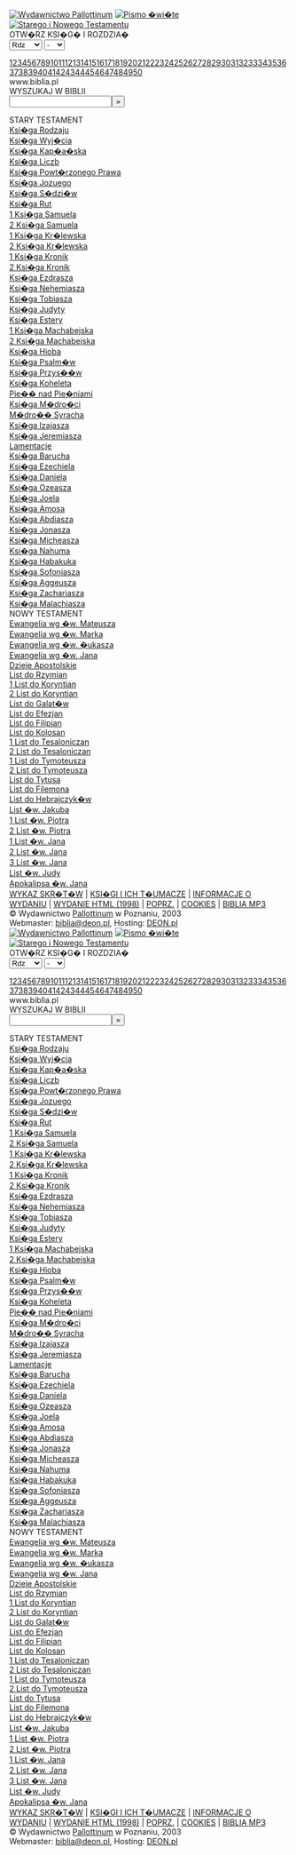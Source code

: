 <!DOCTYPE HTML PUBLIC "-//W3C//DTD HTML 4.0 Transitional/a http-equiv="Content-Type" content="text/html; charset=iso-8859-2" /> 	<meta name="Author" content="Bartek Kazmierczak" /> 	<meta http-equiv="Content-Language" content="pl" /> 	<meta name="Keywords" content="" /> 	<meta name="viewport" content="width=device-width, initial-scale=1.0, maximum-scale=1.0, user-scalable=0" /> 	<title>Biblia Tysi�clecia - Pismo �wi�te Starego i Nowego Testamentu</title> 	 	 	<link rel='stylesheet' href='/css/style.css' type='text/css' media='all' /> 	<script src="//ajax.googleapis.com/ajax/libs/jquery/1.10.2/jquery.min.js"></script> 	<script src="/js/biblia.js"></script> 	<!-- Google Analytics -> Start --> 	<script type="text/javascript">  	  var _gaq = _gaq || []; 	  _gaq.push(['_setAccount', 'UA-19222401-1']); 	  _gaq.push(['_trackPageview']);  	  (function() { 		var ga = document.createElement('script'); ga.type = 'text/javascript'; ga.async = true; 		ga.src = ('https:' == document.location.protocol ? 'https://ssl' : 'http://www') + '.google-analytics.com/ga.js'; 		var s = document.getElementsByTagName('script')[0]; s.parentNode.insertBefore(ga, s); 	  })();  	</script> 	<!-- Google Analytics <- Stop --> </head>  <body> 	<div class="header"> 		<a id="img-pallottinum" href="http://www.pallottinum.pl"><img src="gfx/ps_head_pallotinum.png" alt="Wydawnictwo Pallottinum"></a> 		<a href="index.php"><img id="pismo-swiete" src="gfx/ps_head_v1.gif" alt="Pismo �wi�te"> 		<img id="starego-i-nowego" src="gfx/ps_head_v2.gif" alt="Starego i Nowego Testamentu"></a> 	</div>  	<div class="sculpture border-top"> </div> 	<div class="wrap">   <div class="nav"> 	<form name="goto2" action="otworz.php"> 		<span class="main-page-label">OTW�RZ KSI�G� I ROZDZIA�</span><br> 		<select id="ksiega" name="ksiega"> 		<option value="1" selected>Rdz</option><option value="2">Wj</option><option value="3">Kp�</option><option value="4">Lb</option><option value="5">Pwt</option><option value="6">Joz</option><option value="7">Sdz</option><option value="8">Rt</option><option value="9">1 Sm</option><option value="10">2 Sm</option><option value="11">1 Krl</option><option value="12">2 Krl</option><option value="13">1 Krn</option><option value="14">2 Krn</option><option value="15">Ezd</option><option value="16">Ne</option><option value="17">Tb</option><option value="18">Jdt</option><option value="19">Est</option><option value="20">1 Mch</option><option value="21">2 Mch</option><option value="22">Hi</option><option value="23">Ps</option><option value="24">Prz</option><option value="25">Koh</option><option value="26">Pnp</option><option value="27">Mdr</option><option value="28">Syr</option><option value="29">Iz</option><option value="30">Jr</option><option value="31">Lm</option><option value="32">Ba</option><option value="33">Ez</option><option value="34">Dn</option><option value="35">Oz</option><option value="36">Jl</option><option value="37">Am</option><option value="38">Ab</option><option value="39">Jon</option><option value="40">Mi</option><option value="41">Na</option><option value="42">Ha</option><option value="43">So</option><option value="44">Ag</option><option value="45">Za</option><option value="46">Ml</option><option value="47">Mt</option><option value="48">Mk</option><option value="49">�k</option><option value="50">J</option><option value="51">Dz</option><option value="52">Rz</option><option value="53">1 Kor</option><option value="54">2 Kor</option><option value="55">Ga</option><option value="56">Ef</option><option value="57">Flp</option><option value="58">Kol</option><option value="59">1 Tes</option><option value="60">2 Tes</option><option value="61">1 Tm</option><option value="62">2 Tm</option><option value="63">Tt</option><option value="64">Flm</option><option value="65">Hbr</option><option value="66">Jk</option><option value="67">1 P</option><option value="68">2 P</option><option value="69">1 J</option><option value="70">2 J</option><option value="71">3 J</option><option value="72">Jud</option><option value="73">Ap</option>		</select> 		<select id="rozdzial" name="rozdzial"> 		<option value="-1">-</option> 		<option value="1">1</option><option value="2">2</option><option value="3">3</option><option value="4">4</option><option value="5">5</option><option value="6">6</option><option value="7">7</option><option value="8">8</option><option value="9">9</option><option value="10">10</option><option value="11">11</option><option value="12">12</option><option value="13">13</option><option value="14">14</option><option value="15">15</option><option value="16">16</option><option value="17">17</option><option value="18">18</option><option value="19">19</option><option value="20">20</option><option value="21">21</option><option value="22">22</option><option value="23">23</option><option value="24">24</option><option value="25">25</option><option value="26">26</option><option value="27">27</option><option value="28">28</option><option value="29">29</option><option value="30">30</option><option value="31">31</option><option value="32">32</option><option value="33">33</option><option value="34">34</option><option value="35">35</option><option value="36">36</option><option value="37">37</option><option value="38">38</option><option value="39">39</option><option value="40">40</option><option value="41">41</option><option value="42">42</option><option value="43">43</option><option value="44">44</option><option value="45">45</option><option value="46">46</option><option value="47">47</option><option value="48">48</option><option value="49">49</option><option value="50">50</option>		</select> 	</form> </div> <div id="chapter-buttons"> 	<a class="chapter-button" href="rozdzial.php?id=1">1</a><a class="chapter-button" href="rozdzial.php?id=2">2</a><a class="chapter-button" href="rozdzial.php?id=3">3</a><a class="chapter-button" href="rozdzial.php?id=4">4</a><a class="chapter-button" href="rozdzial.php?id=5">5</a><a class="chapter-button" href="rozdzial.php?id=6">6</a><a class="chapter-button" href="rozdzial.php?id=7">7</a><a class="chapter-button" href="rozdzial.php?id=8">8</a><a class="chapter-button" href="rozdzial.php?id=9">9</a><a class="chapter-button" href="rozdzial.php?id=10">10</a><a class="chapter-button" href="rozdzial.php?id=11">11</a><a class="chapter-button" href="rozdzial.php?id=12">12</a><a class="chapter-button" href="rozdzial.php?id=13">13</a><a class="chapter-button" href="rozdzial.php?id=14">14</a><a class="chapter-button" href="rozdzial.php?id=15">15</a><a class="chapter-button" href="rozdzial.php?id=16">16</a><a class="chapter-button" href="rozdzial.php?id=17">17</a><a class="chapter-button" href="rozdzial.php?id=18">18</a><a class="chapter-button" href="rozdzial.php?id=19">19</a><a class="chapter-button" href="rozdzial.php?id=20">20</a><a class="chapter-button" href="rozdzial.php?id=21">21</a><a class="chapter-button" href="rozdzial.php?id=22">22</a><a class="chapter-button" href="rozdzial.php?id=23">23</a><a class="chapter-button" href="rozdzial.php?id=24">24</a><a class="chapter-button" href="rozdzial.php?id=25">25</a><a class="chapter-button" href="rozdzial.php?id=26">26</a><a class="chapter-button" href="rozdzial.php?id=27">27</a><a class="chapter-button" href="rozdzial.php?id=28">28</a><a class="chapter-button" href="rozdzial.php?id=29">29</a><a class="chapter-button" href="rozdzial.php?id=30">30</a><a class="chapter-button" href="rozdzial.php?id=31">31</a><a class="chapter-button" href="rozdzial.php?id=32">32</a><a class="chapter-button" href="rozdzial.php?id=33">33</a><a class="chapter-button" href="rozdzial.php?id=34">34</a><a class="chapter-button" href="rozdzial.php?id=35">35</a><a class="chapter-button" href="rozdzial.php?id=36">36</a><a class="chapter-button" href="rozdzial.php?id=37">37</a><a class="chapter-button" href="rozdzial.php?id=38">38</a><a class="chapter-button" href="rozdzial.php?id=39">39</a><a class="chapter-button" href="rozdzial.php?id=40">40</a><a class="chapter-button" href="rozdzial.php?id=41">41</a><a class="chapter-button" href="rozdzial.php?id=42">42</a><a class="chapter-button" href="rozdzial.php?id=43">43</a><a class="chapter-button" href="rozdzial.php?id=44">44</a><a class="chapter-button" href="rozdzial.php?id=45">45</a><a class="chapter-button" href="rozdzial.php?id=46">46</a><a class="chapter-button" href="rozdzial.php?id=47">47</a><a class="chapter-button" href="rozdzial.php?id=48">48</a><a class="chapter-button" href="rozdzial.php?id=49">49</a><a class="chapter-button" href="rozdzial.php?id=50">50</a></div> <div class="title"> 	<span class="www-biblia-pl">www.biblia.pl</span> </div> <div class="search"> 		<form name="goto3" action="szukaj.php" method="post"> 			<span class="main-page-label">WYSZUKAJ W BIBLII</span><br> 			<input type="text" id="search" name="slowa" value=""><input id="search-button" type="submit" value="»"> 			</form> </div> 	 	<div class="testament-label center">STARY TESTAMENT</div> 	<div class="main-page-two-columns"> 		<div class="main-page-one-column"> 			<a class="ks" href="ksiega.php?id=1">Ksi�ga Rodzaju</a> <br><a class="ks" href="ksiega.php?id=2">Ksi�ga Wyj�cia</a> <br><a class="ks" href="ksiega.php?id=3">Ksi�ga Kap�a�ska</a> <br><a class="ks" href="ksiega.php?id=4">Ksi�ga Liczb</a> <br><a class="ks" href="ksiega.php?id=5">Ksi�ga Powt�rzonego Prawa</a> <br><a class="ks" href="ksiega.php?id=6">Ksi�ga Jozuego</a> <br><a class="ks" href="ksiega.php?id=7">Ksi�ga S�dzi�w</a> <br><a class="ks" href="ksiega.php?id=8">Ksi�ga Rut</a> <br><a class="ks" href="ksiega.php?id=9">1 Ksi�ga Samuela</a> <br><a class="ks" href="ksiega.php?id=10">2 Ksi�ga Samuela</a> <br><a class="ks" href="ksiega.php?id=11">1 Ksi�ga Kr�lewska</a> <br><a class="ks" href="ksiega.php?id=12">2 Ksi�ga Kr�lewska</a> <br>					</div><div class="main-page-one-column"> 				<a class="ks" href="ksiega.php?id=13">1 Ksi�ga Kronik</a> <br><a class="ks" href="ksiega.php?id=14">2 Ksi�ga Kronik</a> <br><a class="ks" href="ksiega.php?id=15">Ksi�ga Ezdrasza</a> <br><a class="ks" href="ksiega.php?id=16">Ksi�ga Nehemiasza</a> <br><a class="ks" href="ksiega.php?id=17">Ksi�ga Tobiasza</a> <br><a class="ks" href="ksiega.php?id=18">Ksi�ga Judyty</a> <br><a class="ks" href="ksiega.php?id=19">Ksi�ga Estery</a> <br><a class="ks" href="ksiega.php?id=20">1 Ksi�ga Machabejska</a> <br><a class="ks" href="ksiega.php?id=21">2 Ksi�ga Machabejska</a> <br><a class="ks" href="ksiega.php?id=22">Ksi�ga Hioba</a> <br><a class="ks" href="ksiega.php?id=23">Ksi�ga Psalm�w</a> <br>					</div> 				</div> 				<div class="main-page-two-columns"> 					<div class="main-page-one-column"> 				<a class="ks" href="ksiega.php?id=24">Ksi�ga Przys��w</a> <br><a class="ks" href="ksiega.php?id=25">Ksi�ga Koheleta</a> <br><a class="ks" href="ksiega.php?id=26">Pie�� nad Pie�niami</a> <br><a class="ks" href="ksiega.php?id=27">Ksi�ga M�dro�ci</a> <br><a class="ks" href="ksiega.php?id=28">M�dro�� Syracha</a> <br><a class="ks" href="ksiega.php?id=29">Ksi�ga Izajasza</a> <br><a class="ks" href="ksiega.php?id=30">Ksi�ga Jeremiasza</a> <br><a class="ks" href="ksiega.php?id=31">Lamentacje</a> <br><a class="ks" href="ksiega.php?id=32">Ksi�ga Barucha</a> <br><a class="ks" href="ksiega.php?id=33">Ksi�ga Ezechiela</a> <br><a class="ks" href="ksiega.php?id=34">Ksi�ga Daniela</a> <br>					</div><div class="main-page-one-column"> 				<a class="ks" href="ksiega.php?id=35">Ksi�ga Ozeasza</a> <br><a class="ks" href="ksiega.php?id=36">Ksi�ga Joela</a> <br><a class="ks" href="ksiega.php?id=37">Ksi�ga Amosa</a> <br><a class="ks" href="ksiega.php?id=38">Ksi�ga Abdiasza</a> <br><a class="ks" href="ksiega.php?id=39">Ksi�ga Jonasza</a> <br><a class="ks" href="ksiega.php?id=40">Ksi�ga Micheasza</a> <br><a class="ks" href="ksiega.php?id=41">Ksi�ga Nahuma</a> <br><a class="ks" href="ksiega.php?id=42">Ksi�ga Habakuka</a> <br><a class="ks" href="ksiega.php?id=43">Ksi�ga Sofoniasza</a> <br><a class="ks" href="ksiega.php?id=44">Ksi�ga Aggeusza</a> <br><a class="ks" href="ksiega.php?id=45">Ksi�ga Zachariasza</a> <br><a class="ks" href="ksiega.php?id=46">Ksi�ga Malachiasza</a> <br>		</div> 	</div>  	<div class="testament-label center">NOWY TESTAMENT</div> 	<div class="main-page-two-columns"> 		<div class="main-page-one-column"> 			<a class="ks" href="ksiega.php?id=47">Ewangelia wg �w. Mateusza</a> <br><a class="ks" href="ksiega.php?id=48">Ewangelia wg �w. Marka</a> <br><a class="ks" href="ksiega.php?id=49">Ewangelia wg �w. �ukasza</a> <br><a class="ks" href="ksiega.php?id=50">Ewangelia wg �w. Jana</a> <br><a class="ks" href="ksiega.php?id=51">Dzieje Apostolskie</a> <br><a class="ks" href="ksiega.php?id=52">List do Rzymian</a> <br>					</div><div class="main-page-one-column"> 				<a class="ks" href="ksiega.php?id=53">1 List do Koryntian</a> <br><a class="ks" href="ksiega.php?id=54">2 List do Koryntian</a> <br><a class="ks" href="ksiega.php?id=55">List do Galat�w</a> <br><a class="ks" href="ksiega.php?id=56">List do Efezjan</a> <br><a class="ks" href="ksiega.php?id=57">List do Filipian</a> <br><a class="ks" href="ksiega.php?id=58">List do Kolosan</a> <br><a class="ks" href="ksiega.php?id=59">1 List do Tesaloniczan</a> <br>					</div> 				</div> 				<div class="main-page-two-columns"> 					<div class="main-page-one-column"> 				<a class="ks" href="ksiega.php?id=60">2 List do Tesaloniczan</a> <br><a class="ks" href="ksiega.php?id=61">1 List do Tymoteusza</a> <br><a class="ks" href="ksiega.php?id=62">2 List do Tymoteusza</a> <br><a class="ks" href="ksiega.php?id=63">List do Tytusa</a> <br><a class="ks" href="ksiega.php?id=64">List do Filemona</a> <br><a class="ks" href="ksiega.php?id=65">List do Hebrajczyk�w</a> <br><a class="ks" href="ksiega.php?id=66">List �w. Jakuba</a> <br>					</div><div class="main-page-one-column"> 				<a class="ks" href="ksiega.php?id=67">1 List �w. Piotra</a> <br><a class="ks" href="ksiega.php?id=68">2 List �w. Piotra</a> <br><a class="ks" href="ksiega.php?id=69">1 List �w. Jana</a> <br><a class="ks" href="ksiega.php?id=70">2 List �w. Jana</a> <br><a class="ks" href="ksiega.php?id=71">3 List �w. Jana</a> <br><a class="ks" href="ksiega.php?id=72">List �w. Judy</a> <br><a class="ks" href="ksiega.php?id=73">Apokalipsa �w. Jana</a> <br>		</div> 	</div>  	<div class="footer-nav"><a href="menu.php?st_id=4" target="_self">WYKAZ SKR�T�W</a> | <a href="menu.php?st_id=5" target="_self">KSI�GI I ICH T�UMACZE</a> | <a href="menu.php?st_id=1" target="_self">INFORMACJE O WYDANIU</a> | <a href="/PS/Biblia.html" target="_blank">WYDANIE HTML (1998)</a> | <a href="/2010/index.php" target="_blank">POPRZ.</a> | <a href="http://www.deon.pl/informacja-o-cookies/" target="_blank">COOKIES</a> | <a href="http://biblijni.pl/" target="_blank">BIBLIA MP3</a></div> </div> <!-- END wrap -->  <div class="sculpture border-bottom"> </div>  <div class="footer"> 	© Wydawnictwo <a href="http://www.pallottinum.pl/" target="_blank">Pallottinum</a> w Poznaniu, 2003<br>  	Webmaster: <a href="mailto:biblia@deon.pl" target="_blank">biblia@deon.pl</a>, Hosting: <a href="http://deon.pl" target="_blank">DEON.pl</a> </div>  <!-- (C) 2000-2009 Gemius SA - gemiusAudience / ver 11.1 / pp.deon.pl / podstrony--> <script type="text/javascript">  <!--//--><![CDATA[//><!-- var pp_gemius_identifier ='ofVAgj9Mq8qhr.H1Bv9au4awj33RQIN_taojy_RHAgD.a7'; //--><!]]> </script> <script type="text/javascript" src="https://gapl.hit.gemius.pl/xgemius.js"></script>  </body> </html><!DOCTYPE HTML PUBLIC "-//W3C//DTD HTML 4.0 Transitional/a http-equiv="Content-Type" content="text/html; charset=iso-8859-2" /> 	<meta name="Author" content="Bartek Kazmierczak" /> 	<meta http-equiv="Content-Language" content="pl" /> 	<meta name="Keywords" content="" /> 	<meta name="viewport" content="width=device-width, initial-scale=1.0, maximum-scale=1.0, user-scalable=0" /> 	<title>Biblia Tysi�clecia - Pismo �wi�te Starego i Nowego Testamentu</title> 	 	 	<link rel='stylesheet' href='/css/style.css' type='text/css' media='all' /> 	<script src="//ajax.googleapis.com/ajax/libs/jquery/1.10.2/jquery.min.js"></script> 	<script src="/js/biblia.js"></script> 	<!-- Google Analytics -> Start --> 	<script type="text/javascript">  	  var _gaq = _gaq || []; 	  _gaq.push(['_setAccount', 'UA-19222401-1']); 	  _gaq.push(['_trackPageview']);  	  (function() { 		var ga = document.createElement('script'); ga.type = 'text/javascript'; ga.async = true; 		ga.src = ('https:' == document.location.protocol ? 'https://ssl' : 'http://www') + '.google-analytics.com/ga.js'; 		var s = document.getElementsByTagName('script')[0]; s.parentNode.insertBefore(ga, s); 	  })();  	</script> 	<!-- Google Analytics <- Stop --> </head>  <body> 	<div class="header"> 		<a id="img-pallottinum" href="http://www.pallottinum.pl"><img src="gfx/ps_head_pallotinum.png" alt="Wydawnictwo Pallottinum"></a> 		<a href="index.php"><img id="pismo-swiete" src="gfx/ps_head_v1.gif" alt="Pismo �wi�te"> 		<img id="starego-i-nowego" src="gfx/ps_head_v2.gif" alt="Starego i Nowego Testamentu"></a> 	</div>  	<div class="sculpture border-top"> </div> 	<div class="wrap">   <div class="nav"> 	<form name="goto2" action="otworz.php"> 		<span class="main-page-label">OTW�RZ KSI�G� I ROZDZIA�</span><br> 		<select id="ksiega" name="ksiega"> 		<option value="1" selected>Rdz</option><option value="2">Wj</option><option value="3">Kp�</option><option value="4">Lb</option><option value="5">Pwt</option><option value="6">Joz</option><option value="7">Sdz</option><option value="8">Rt</option><option value="9">1 Sm</option><option value="10">2 Sm</option><option value="11">1 Krl</option><option value="12">2 Krl</option><option value="13">1 Krn</option><option value="14">2 Krn</option><option value="15">Ezd</option><option value="16">Ne</option><option value="17">Tb</option><option value="18">Jdt</option><option value="19">Est</option><option value="20">1 Mch</option><option value="21">2 Mch</option><option value="22">Hi</option><option value="23">Ps</option><option value="24">Prz</option><option value="25">Koh</option><option value="26">Pnp</option><option value="27">Mdr</option><option value="28">Syr</option><option value="29">Iz</option><option value="30">Jr</option><option value="31">Lm</option><option value="32">Ba</option><option value="33">Ez</option><option value="34">Dn</option><option value="35">Oz</option><option value="36">Jl</option><option value="37">Am</option><option value="38">Ab</option><option value="39">Jon</option><option value="40">Mi</option><option value="41">Na</option><option value="42">Ha</option><option value="43">So</option><option value="44">Ag</option><option value="45">Za</option><option value="46">Ml</option><option value="47">Mt</option><option value="48">Mk</option><option value="49">�k</option><option value="50">J</option><option value="51">Dz</option><option value="52">Rz</option><option value="53">1 Kor</option><option value="54">2 Kor</option><option value="55">Ga</option><option value="56">Ef</option><option value="57">Flp</option><option value="58">Kol</option><option value="59">1 Tes</option><option value="60">2 Tes</option><option value="61">1 Tm</option><option value="62">2 Tm</option><option value="63">Tt</option><option value="64">Flm</option><option value="65">Hbr</option><option value="66">Jk</option><option value="67">1 P</option><option value="68">2 P</option><option value="69">1 J</option><option value="70">2 J</option><option value="71">3 J</option><option value="72">Jud</option><option value="73">Ap</option>		</select> 		<select id="rozdzial" name="rozdzial"> 		<option value="-1">-</option> 		<option value="1">1</option><option value="2">2</option><option value="3">3</option><option value="4">4</option><option value="5">5</option><option value="6">6</option><option value="7">7</option><option value="8">8</option><option value="9">9</option><option value="10">10</option><option value="11">11</option><option value="12">12</option><option value="13">13</option><option value="14">14</option><option value="15">15</option><option value="16">16</option><option value="17">17</option><option value="18">18</option><option value="19">19</option><option value="20">20</option><option value="21">21</option><option value="22">22</option><option value="23">23</option><option value="24">24</option><option value="25">25</option><option value="26">26</option><option value="27">27</option><option value="28">28</option><option value="29">29</option><option value="30">30</option><option value="31">31</option><option value="32">32</option><option value="33">33</option><option value="34">34</option><option value="35">35</option><option value="36">36</option><option value="37">37</option><option value="38">38</option><option value="39">39</option><option value="40">40</option><option value="41">41</option><option value="42">42</option><option value="43">43</option><option value="44">44</option><option value="45">45</option><option value="46">46</option><option value="47">47</option><option value="48">48</option><option value="49">49</option><option value="50">50</option>		</select> 	</form> </div> <div id="chapter-buttons"> 	<a class="chapter-button" href="rozdzial.php?id=1">1</a><a class="chapter-button" href="rozdzial.php?id=2">2</a><a class="chapter-button" href="rozdzial.php?id=3">3</a><a class="chapter-button" href="rozdzial.php?id=4">4</a><a class="chapter-button" href="rozdzial.php?id=5">5</a><a class="chapter-button" href="rozdzial.php?id=6">6</a><a class="chapter-button" href="rozdzial.php?id=7">7</a><a class="chapter-button" href="rozdzial.php?id=8">8</a><a class="chapter-button" href="rozdzial.php?id=9">9</a><a class="chapter-button" href="rozdzial.php?id=10">10</a><a class="chapter-button" href="rozdzial.php?id=11">11</a><a class="chapter-button" href="rozdzial.php?id=12">12</a><a class="chapter-button" href="rozdzial.php?id=13">13</a><a class="chapter-button" href="rozdzial.php?id=14">14</a><a class="chapter-button" href="rozdzial.php?id=15">15</a><a class="chapter-button" href="rozdzial.php?id=16">16</a><a class="chapter-button" href="rozdzial.php?id=17">17</a><a class="chapter-button" href="rozdzial.php?id=18">18</a><a class="chapter-button" href="rozdzial.php?id=19">19</a><a class="chapter-button" href="rozdzial.php?id=20">20</a><a class="chapter-button" href="rozdzial.php?id=21">21</a><a class="chapter-button" href="rozdzial.php?id=22">22</a><a class="chapter-button" href="rozdzial.php?id=23">23</a><a class="chapter-button" href="rozdzial.php?id=24">24</a><a class="chapter-button" href="rozdzial.php?id=25">25</a><a class="chapter-button" href="rozdzial.php?id=26">26</a><a class="chapter-button" href="rozdzial.php?id=27">27</a><a class="chapter-button" href="rozdzial.php?id=28">28</a><a class="chapter-button" href="rozdzial.php?id=29">29</a><a class="chapter-button" href="rozdzial.php?id=30">30</a><a class="chapter-button" href="rozdzial.php?id=31">31</a><a class="chapter-button" href="rozdzial.php?id=32">32</a><a class="chapter-button" href="rozdzial.php?id=33">33</a><a class="chapter-button" href="rozdzial.php?id=34">34</a><a class="chapter-button" href="rozdzial.php?id=35">35</a><a class="chapter-button" href="rozdzial.php?id=36">36</a><a class="chapter-button" href="rozdzial.php?id=37">37</a><a class="chapter-button" href="rozdzial.php?id=38">38</a><a class="chapter-button" href="rozdzial.php?id=39">39</a><a class="chapter-button" href="rozdzial.php?id=40">40</a><a class="chapter-button" href="rozdzial.php?id=41">41</a><a class="chapter-button" href="rozdzial.php?id=42">42</a><a class="chapter-button" href="rozdzial.php?id=43">43</a><a class="chapter-button" href="rozdzial.php?id=44">44</a><a class="chapter-button" href="rozdzial.php?id=45">45</a><a class="chapter-button" href="rozdzial.php?id=46">46</a><a class="chapter-button" href="rozdzial.php?id=47">47</a><a class="chapter-button" href="rozdzial.php?id=48">48</a><a class="chapter-button" href="rozdzial.php?id=49">49</a><a class="chapter-button" href="rozdzial.php?id=50">50</a></div> <div class="title"> 	<span class="www-biblia-pl">www.biblia.pl</span> </div> <div class="search"> 		<form name="goto3" action="szukaj.php" method="post"> 			<span class="main-page-label">WYSZUKAJ W BIBLII</span><br> 			<input type="text" id="search" name="slowa" value=""><input id="search-button" type="submit" value="»"> 			</form> </div> 	 	<div class="testament-label center">STARY TESTAMENT</div> 	<div class="main-page-two-columns"> 		<div class="main-page-one-column"> 			<a class="ks" href="ksiega.php?id=1">Ksi�ga Rodzaju</a> <br><a class="ks" href="ksiega.php?id=2">Ksi�ga Wyj�cia</a> <br><a class="ks" href="ksiega.php?id=3">Ksi�ga Kap�a�ska</a> <br><a class="ks" href="ksiega.php?id=4">Ksi�ga Liczb</a> <br><a class="ks" href="ksiega.php?id=5">Ksi�ga Powt�rzonego Prawa</a> <br><a class="ks" href="ksiega.php?id=6">Ksi�ga Jozuego</a> <br><a class="ks" href="ksiega.php?id=7">Ksi�ga S�dzi�w</a> <br><a class="ks" href="ksiega.php?id=8">Ksi�ga Rut</a> <br><a class="ks" href="ksiega.php?id=9">1 Ksi�ga Samuela</a> <br><a class="ks" href="ksiega.php?id=10">2 Ksi�ga Samuela</a> <br><a class="ks" href="ksiega.php?id=11">1 Ksi�ga Kr�lewska</a> <br><a class="ks" href="ksiega.php?id=12">2 Ksi�ga Kr�lewska</a> <br>					</div><div class="main-page-one-column"> 				<a class="ks" href="ksiega.php?id=13">1 Ksi�ga Kronik</a> <br><a class="ks" href="ksiega.php?id=14">2 Ksi�ga Kronik</a> <br><a class="ks" href="ksiega.php?id=15">Ksi�ga Ezdrasza</a> <br><a class="ks" href="ksiega.php?id=16">Ksi�ga Nehemiasza</a> <br><a class="ks" href="ksiega.php?id=17">Ksi�ga Tobiasza</a> <br><a class="ks" href="ksiega.php?id=18">Ksi�ga Judyty</a> <br><a class="ks" href="ksiega.php?id=19">Ksi�ga Estery</a> <br><a class="ks" href="ksiega.php?id=20">1 Ksi�ga Machabejska</a> <br><a class="ks" href="ksiega.php?id=21">2 Ksi�ga Machabejska</a> <br><a class="ks" href="ksiega.php?id=22">Ksi�ga Hioba</a> <br><a class="ks" href="ksiega.php?id=23">Ksi�ga Psalm�w</a> <br>					</div> 				</div> 				<div class="main-page-two-columns"> 					<div class="main-page-one-column"> 				<a class="ks" href="ksiega.php?id=24">Ksi�ga Przys��w</a> <br><a class="ks" href="ksiega.php?id=25">Ksi�ga Koheleta</a> <br><a class="ks" href="ksiega.php?id=26">Pie�� nad Pie�niami</a> <br><a class="ks" href="ksiega.php?id=27">Ksi�ga M�dro�ci</a> <br><a class="ks" href="ksiega.php?id=28">M�dro�� Syracha</a> <br><a class="ks" href="ksiega.php?id=29">Ksi�ga Izajasza</a> <br><a class="ks" href="ksiega.php?id=30">Ksi�ga Jeremiasza</a> <br><a class="ks" href="ksiega.php?id=31">Lamentacje</a> <br><a class="ks" href="ksiega.php?id=32">Ksi�ga Barucha</a> <br><a class="ks" href="ksiega.php?id=33">Ksi�ga Ezechiela</a> <br><a class="ks" href="ksiega.php?id=34">Ksi�ga Daniela</a> <br>					</div><div class="main-page-one-column"> 				<a class="ks" href="ksiega.php?id=35">Ksi�ga Ozeasza</a> <br><a class="ks" href="ksiega.php?id=36">Ksi�ga Joela</a> <br><a class="ks" href="ksiega.php?id=37">Ksi�ga Amosa</a> <br><a class="ks" href="ksiega.php?id=38">Ksi�ga Abdiasza</a> <br><a class="ks" href="ksiega.php?id=39">Ksi�ga Jonasza</a> <br><a class="ks" href="ksiega.php?id=40">Ksi�ga Micheasza</a> <br><a class="ks" href="ksiega.php?id=41">Ksi�ga Nahuma</a> <br><a class="ks" href="ksiega.php?id=42">Ksi�ga Habakuka</a> <br><a class="ks" href="ksiega.php?id=43">Ksi�ga Sofoniasza</a> <br><a class="ks" href="ksiega.php?id=44">Ksi�ga Aggeusza</a> <br><a class="ks" href="ksiega.php?id=45">Ksi�ga Zachariasza</a> <br><a class="ks" href="ksiega.php?id=46">Ksi�ga Malachiasza</a> <br>		</div> 	</div>  	<div class="testament-label center">NOWY TESTAMENT</div> 	<div class="main-page-two-columns"> 		<div class="main-page-one-column"> 			<a class="ks" href="ksiega.php?id=47">Ewangelia wg �w. Mateusza</a> <br><a class="ks" href="ksiega.php?id=48">Ewangelia wg �w. Marka</a> <br><a class="ks" href="ksiega.php?id=49">Ewangelia wg �w. �ukasza</a> <br><a class="ks" href="ksiega.php?id=50">Ewangelia wg �w. Jana</a> <br><a class="ks" href="ksiega.php?id=51">Dzieje Apostolskie</a> <br><a class="ks" href="ksiega.php?id=52">List do Rzymian</a> <br>					</div><div class="main-page-one-column"> 				<a class="ks" href="ksiega.php?id=53">1 List do Koryntian</a> <br><a class="ks" href="ksiega.php?id=54">2 List do Koryntian</a> <br><a class="ks" href="ksiega.php?id=55">List do Galat�w</a> <br><a class="ks" href="ksiega.php?id=56">List do Efezjan</a> <br><a class="ks" href="ksiega.php?id=57">List do Filipian</a> <br><a class="ks" href="ksiega.php?id=58">List do Kolosan</a> <br><a class="ks" href="ksiega.php?id=59">1 List do Tesaloniczan</a> <br>					</div> 				</div> 				<div class="main-page-two-columns"> 					<div class="main-page-one-column"> 				<a class="ks" href="ksiega.php?id=60">2 List do Tesaloniczan</a> <br><a class="ks" href="ksiega.php?id=61">1 List do Tymoteusza</a> <br><a class="ks" href="ksiega.php?id=62">2 List do Tymoteusza</a> <br><a class="ks" href="ksiega.php?id=63">List do Tytusa</a> <br><a class="ks" href="ksiega.php?id=64">List do Filemona</a> <br><a class="ks" href="ksiega.php?id=65">List do Hebrajczyk�w</a> <br><a class="ks" href="ksiega.php?id=66">List �w. Jakuba</a> <br>					</div><div class="main-page-one-column"> 				<a class="ks" href="ksiega.php?id=67">1 List �w. Piotra</a> <br><a class="ks" href="ksiega.php?id=68">2 List �w. Piotra</a> <br><a class="ks" href="ksiega.php?id=69">1 List �w. Jana</a> <br><a class="ks" href="ksiega.php?id=70">2 List �w. Jana</a> <br><a class="ks" href="ksiega.php?id=71">3 List �w. Jana</a> <br><a class="ks" href="ksiega.php?id=72">List �w. Judy</a> <br><a class="ks" href="ksiega.php?id=73">Apokalipsa �w. Jana</a> <br>		</div> 	</div>  	<div class="footer-nav"><a href="menu.php?st_id=4" target="_self">WYKAZ SKR�T�W</a> | <a href="menu.php?st_id=5" target="_self">KSI�GI I ICH T�UMACZE</a> | <a href="menu.php?st_id=1" target="_self">INFORMACJE O WYDANIU</a> | <a href="/PS/Biblia.html" target="_blank">WYDANIE HTML (1998)</a> | <a href="/2010/index.php" target="_blank">POPRZ.</a> | <a href="http://www.deon.pl/informacja-o-cookies/" target="_blank">COOKIES</a> | <a href="http://biblijni.pl/" target="_blank">BIBLIA MP3</a></div> </div> <!-- END wrap -->  <div class="sculpture border-bottom"> </div>  <div class="footer"> 	© Wydawnictwo <a href="http://www.pallottinum.pl/" target="_blank">Pallottinum</a> w Poznaniu, 2003<br>  	Webmaster: <a href="mailto:biblia@deon.pl" target="_blank">biblia@deon.pl</a>, Hosting: <a href="http://deon.pl" target="_blank">DEON.pl</a> </div>  <!-- (C) 2000-2009 Gemius SA - gemiusAudience / ver 11.1 / pp.deon.pl / podstrony--> <script type="text/javascript">  <!--//--><![CDATA[//><!-- var pp_gemius_identifier ='ofVAgj9Mq8qhr.H1Bv9au4awj33RQIN_taojy_RHAgD.a7'; //--><!]]> </script> <script type="text/javascript" src="https://gapl.hit.gemius.pl/xgemius.js"></script>  </body> </html>
